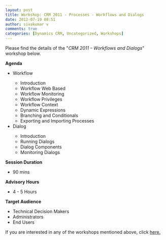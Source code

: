```yaml
---
layout: post
title: Workshop: CRM 2011 - Processes - Workflows and Dialogs
date: 2012-07-19 08:51
author: sivakumar v
comments: true
categories: [Dynamics CRM, Uncategorized, Workshops]
---
```

<p>Please find the details of the "<em>CRM 2011 &ndash; Workflows and Dialogs</em>" workshop below.<p><strong>Agenda</strong></p><ul>
<li>Workflow</li>
<ul>
<li>Introduction</li>
<li>Workflow Web Based</li>
<li>Workflow Monitoring</li>
<li>Workflow Privileges</li>
<li>Workflow Context</li>
<li>Dynamic Expressions</li>
<li>Branching and Conditionals</li>
<li>Exporting and Importing Processes</li>
</ul>
<li>Dialog</li>
<ul>
<li>Introduction</li>
<li>Running Dialogs</li>
<li>Dialog Components</li>
<li>Monitoring Dialogs</li>
</ul>
</ul><p><strong>Session Duration</strong></p><ul>
<li>90 mins</li>
</ul><p><strong>Advisory Hours</strong></p><ul>
<li>4 - 5 Hours</li>
</ul><p><strong>Target Audience</strong></p><ul>
<li>Technical Decision Makers</li>
<li>Administrators</li>
<li>End Users</li>
</ul><p>If you are interested in any of the workshops mentioned above, click <a href="mailto:blog_ptsdynamics@microsoft.com?Subject=Dynamics%20CRM%20Workshops%20-%20Registration&amp;Body=PLEASE%20FILL%20IN%20THE%20FOLLOWING%20DETAILS%0A%0AName%3A%0ACompany%20Name%3A%0APartner%20ID%3A%0AContact%20number%3A%0AEmail%20ID%3A%0AProducts%20interested%20in%3A%0ASessions%20interested%20in%3A">here.</a></p></p>

